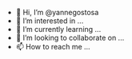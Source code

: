 - 👋 Hi, I’m @yannegostosa
- 👀 I’m interested in ...
- 🌱 I’m currently learning ...
- 💞️ I’m looking to collaborate on ...
- 📫 How to reach me ...

<!---
yannegostosa/yannegostosa is a ✨ special ✨ repository because its `README.md` (this file) appears on your GitHub profile.
You can click the Preview link to take a look at your changes.
--->
